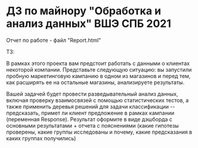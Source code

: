 # ДЗ по майнору "Обработка и анализ данных" ВШЭ СПБ 2021
Отчет по работе - файл "Report.html"

ТЗ:

В рамках этого проекта вам предстоит работать с данными о клиентах некоторой компании.
Представьте следующую ситуацию: вы запустили пробную маркетинговую кампанию в одном из магазинов
и перед тем, как расширять ее на остальные магазины, анализируете результаты. 

Вашей задачей будет провести разведывательный анализ данных, включая проверку взаимосвязей с помощью
статистических тестов, а также применить деревья решений для задачи классификации -- предсказать,
примет ли клиент предложение в рамках кампании (переменная Response). Результат оформите в виде дэшборда с 
основными результатами + отчета с пояснениями (какие гипотезы проверены, какие группы исследованы и почему,
какие предсказания в каких группах получились)
